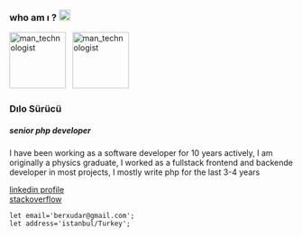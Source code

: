
 ### who am ı ? <img class="emoji" alt="wave" height="20" width="20" src="https://github.githubassets.com/images/icons/emoji/unicode/1f44b.png">
 <img class="emoji" alt="man_technologist" height="100" width="100" src="https://www.shareicon.net/data/256x256/2016/04/06/482251_php_512x512.png"> &nbsp;
  <img class="emoji" alt="man_technologist" height="100" width="100" src="https://i2.wp.com/executrainni.com/wp-content/uploads/2015/04/Linux.png?fit=256%2C256&ssl=1">
 
 ### Dılo Sürücü

##### senior php developer <br>
I have been working as a software developer for 10 years actively, I am originally a physics graduate, I worked as a fullstack frontend and backende developer in most projects, I mostly write php for the last 3-4 years

[linkedin profile](https://www.linkedin.com/in/dilosurucu/) <br>
[stackoverflow](https://stackoverflow.com/users/5582655/d%c4%b1lo-s%c3%bcr%c3%bcc%c3%bc)




```
let email='berxudar@gmail.com'; 
let address='istanbul/Turkey'; 

```

